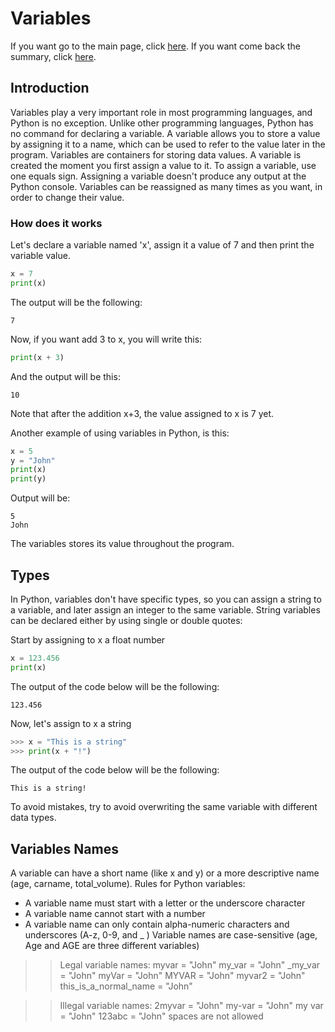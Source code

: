 # Variables
If you want go to the main page, click [here](https://fededev01.github.io/Learn-Python).
If you want come back the summary, click [here](https://fededev01.github.io/Learn-Python/ch00_summary).

## Introduction
Variables play a very important role in most programming languages, and Python is no exception. 
Unlike other programming languages, Python has no command for declaring a variable.
A variable allows you to store a value by assigning it to a name, which can be used to refer 
to the value later in the program.
Variables are containers for storing data values.
A variable is created the moment you first assign a value to it.
To assign a variable, use one equals sign.
Assigning a variable doesn't produce any output at the Python console.
Variables can be reassigned as many times as you want, in order to change their value.

### How does it works

Let's declare a variable named 'x', assign it a value of 7 and then print the variable value.
```python
x = 7
print(x)
```

The output will be the following:
```output
7
```

Now, if you want add 3 to x, you will write this:
```python
print(x + 3)
```

And the output will be this:
```output
10
```

Note that after the addition x+3, the value assigned to x is 7 yet.

Another example of using variables in Python, is this:
```python
x = 5
y = "John"
print(x)
print(y)
```
Output will be:
```output
5
John
```

The variables stores its value throughout the program.


## Types

In Python, variables don't have specific types, so you can assign a string to a variable, 
and later assign an integer to the same variable.
String variables can be declared either by using single or double quotes:

Start by assigning to x a float number
```python
x = 123.456
print(x)
```

The output of the code below will be the following:
```output
123.456
```

Now, let's assign to x a string
```python
>>> x = "This is a string"
>>> print(x + "!")
```

The output of the code below will be the following:
```output
This is a string!
```

To avoid mistakes, try to avoid overwriting the same variable with different data types.

## Variables Names
A variable can have a short name (like x and y) or a more descriptive name (age, carname, total_volume). Rules for Python variables:
- A variable name must start with a letter or the underscore character
- A variable name cannot start with a number
- A variable name can only contain alpha-numeric characters and underscores (A-z, 0-9, and _ )
Variable names are case-sensitive (age, Age and AGE are three different variables)

>> Legal variable names:
> myvar = "John"
> my_var = "John"
> _my_var = "John"
> myVar = "John"
> MYVAR = "John"
> myvar2 = "John"
> this_is_a_normal_name = "John"

>> Illegal variable names:
> 2myvar = "John"
> my-var = "John"
> my var = "John"
> 123abc = "John"
> spaces are not allowed
